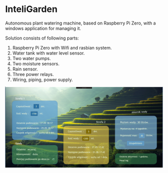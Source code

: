 # InteliGarden

Autonomous plant watering machine, based on Raspberry Pi Zero, with a windows application for managing it.

Solution consists of following parts:

1. Raspberry Pi Zero with Wifi and rasbian system.
2. Water tank with water level sensor. 
3. Two water pumps.
4. Two moisture sensors.
5. Rain sensor.
6. Three power relays.
7. Wiring, piping, power supply.

![img](/data/inteligarden.png)


